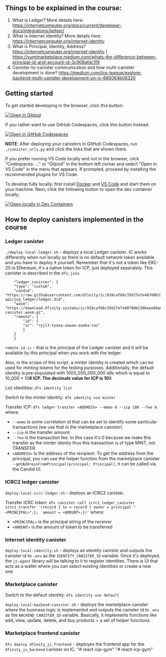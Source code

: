 ## Things to be explained in the course:
1. What is Ledger? More details here: https://internetcomputer.org/docs/current/developer-docs/integrations/ledger/
2. What is Internet Identity? More details here: https://internetcomputer.org/internet-identity
3. What is Principal, Identity, Address? https://internetcomputer.org/internet-identity | https://yumimarketplace.medium.com/whats-the-difference-between-principal-id-and-account-id-3c908afdc1f9
4. Canister-to-canister communication and how multi-canister development is done? https://medium.com/icp-league/explore-backend-multi-canister-development-on-ic-680064b06320

## Getting started

To get started developing in the browser, click this button:

[![Open in Gitpod](https://gitpod.io/button/open-in-gitpod.svg)](https://gitpod.io/#https://github.com/dacadeorg/icp-azle-201)

If you rather want to use GitHub Codespaces, click this button instead:

[![Open in GitHub Codespaces](https://github.com/codespaces/badge.svg)](https://codespaces.new/dacadeorg/icp-azle-201?quickstart=1)

**NOTE**: After deploying your canisters in GitHub Codespaces, run `./canister_urls.py` and click the links that are shown there.

If you prefer running VS Code locally and not in the browser, click "Codespaces: ..." or "Gitpod" in the bottom left corner and select "Open in VS Code" in the menu that appears. 
If prompted, proceed by installing the recommended plugins for VS Code.

To develop fully locally, first install [Docker](https://www.docker.com/get-started/) and [VS Code](https://code.visualstudio.com/) and start them on your machine.
Next, click the following button to open the dev container locally:

[![Open locally in Dev Containers](https://img.shields.io/static/v1?label=Dev%20Containers&message=Open&color=blue&logo=visualstudiocode)](https://vscode.dev/redirect?url=vscode://ms-vscode-remote.remote-containers/cloneInVolume?url=https://github.com/dacadeorg/icp-azle-201)

## How to deploy canisters implemented in the course

### Ledger canister
`./deploy-local-ledger.sh` - deploys a local Ledger canister. IC works differently when run locally so there is no default network token available and you have to deploy it yourself. Remember that it's not a token like ERC-20 in Ethereum, it's a native token for ICP, just deployed separately.
This canister is described in the `dfx.json`:
```
	"ledger_canister": {
  	"type": "custom",
  	"candid": "https://raw.githubusercontent.com/dfinity/ic/928caf66c35627efe407006230beee60ad38f090/rs/rosetta-api/icp_ledger/ledger.did",
  	"wasm": "https://download.dfinity.systems/ic/928caf66c35627efe407006230beee60ad38f090/canisters/ledger-canister.wasm.gz",
  	"remote": {
    	"id": {
      	"ic": "ryjl3-tyaaa-aaaaa-aaaba-cai"
    	}
  	}
	}
```
`remote.id.ic` - that is the principal of the Ledger canister and it will be available by this principal when you work with the ledger.

Also, in the scope of this script, a minter identity is created which can be used for minting tokens
for the testing purposes.
Additionally, the default identity is pre-populated with 1000_000_000_000 e8s which is equal to 10_000 * 10**8 ICP.
The decimals value for ICP is 10**8.

List identities:
`dfx identity list`

Switch to the minter identity:
`dfx identity use minter`

Transfer ICP:
`dfx ledger transfer <ADDRESS> --memo 0 --icp 100 --fee 0`
where:
 - `--memo` is some correlation id that can be set to identify some particular transactions (we use that in the marketplace canister).
 - `--icp` is the transfer amount
 - `--fee` is the transaction fee. In this case it's 0 because we make this transfer as the minter idenity thus this transaction is of type MINT, not TRANSFER.
 - `<ADDRESS>` is the address of the recipient. To get the address from the principal, you can use the helper function from the marketplace canister - `getAddressFromPrincipal(principal: Principal)`, it can be called via the Candid UI.

### ICRC2 ledger canister

`deploy-local-icrc-ledger.sh` - deploys an ICRC2 canister.

Transfer ICRC token:
`dfx canister call icrc1_ledger_canister icrc1_transfer '(record { to = record { owner = principal "<PRINCIPAL>";};  amount = <AMOUNT>;})'`
where:
- `<PRINCIPAL>` is the principal string of the receiver
- `<AMOUNT>` is the amount of token to be transferred

### Internet identity canister

`deploy-local-identity.sh` - deploys an identity canister and outputs the canister id to `.env` as the `IDENTITY_CANISTER_ID` variable. Once it's deployed, the `js-agent` library will be talking to it to register identities. There is UI that acts as a wallet where you can select existing identities
or create a new one.

### Marketplace canister

Switch to the default identity:
`dfx identity use default`

`deploy-local-backend-canister.sh` - deploys the marketplace canister where the business logic is implemented and outputs the canister id to `.env` as the `BACKEND_CANISTER_ID` variable.
Basically, it implements functions like add, view, update, delete, and buy products + a set of helper functions.

### Marketplace frontend canister
`dfx deploy dfinity_js_frontend` - deployes the frontend app for the `dfinity_js_backend` canister on IC.
"# react-icp-gym" 
"# react-icp-gym" 
